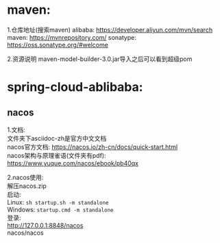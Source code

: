 # maven:   
1.仓库地址(搜索maven)
alibaba: https://developer.aliyun.com/mvn/search
maven: https://mvnrepository.com/
sonatype: https://oss.sonatype.org/#welcome

2.资源说明
maven-model-builder-3.0.jar导入之后可以看到超级pom   


# spring-cloud-ablibaba:  
## nacos  
1.文档:  
文件夹下asciidoc-zh是官方中文文档  
nacos官方文档: https://nacos.io/zh-cn/docs/quick-start.html  
nacos架构与原理雀语(文件夹有pdf): https://www.yuque.com/nacos/ebook/pb40qx   

2.nacos使用:  
解压nacos.zip  
启动:  
Linux: `sh startup.sh -m standalone`  
Windows: `startup.cmd -m standalone`  
登录:  
http://127.0.0.1:8848/nacos  
nacos/nacos  
